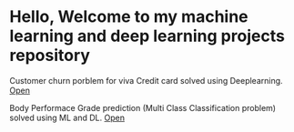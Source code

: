 # Hello, Welcome to my machine learning and deep learning projects repository

Customer churn porblem for viva Credit card solved using Deeplearning. [Open](https://github.com/Gauravsiwal/Viva-Credit-card-problem-solved-using-deep-learning/blob/f79a6571bd5ce42e26c5fa8e1c8b6c15fd943931/Viva%20credit%20business%20problem.ipynb)

Body Performace Grade prediction (Multi Class Classification problem) solved using ML and DL. [Open]()

